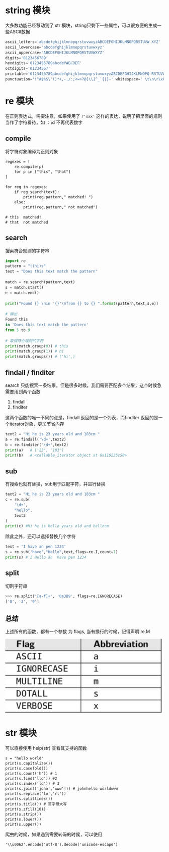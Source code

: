 # string 模块

大多数功能已经移动到了 str 模块，string只剩下一些属性，可以很方便的生成一些ASCII数据

```python
ascii_letters='abcdefghijklmnopqrstuvwxyzABCDEFGHIJKLMNOPQRSTUVW XYZ'
ascii_lowercase='abcdefghijklmnopqrstuvwxyz'
ascii_uppercase='ABCDEFGHIJKLMNOPQRSTUVWXYZ'
digits='0123456789'
hexdigits='0123456789abcdefABCDEF'
octdigits='01234567'
printable='0123456789abcdefghijklmnopqrstuvwxyzABCDEFGHIJKLMNOPQ RSTUVWXYZ!"#$%&\'()*+,-./:;<=>?@[\\]^_`{|}~ \t\n\r\x0b\x0c'
punctuation='!"#$%&\'()*+,-./:;<=>?@[\\]^_`{|}~' whitespace=' \t\n\r\x0b\x0c'
```

# re 模块

在正则表达式，需要注意，如果使用了 `r'xxx'` 这样的表达，说明了把里面的规则当作了字符看待，如 ：\d 不再代表数字

## compile

将字符对象编译为正则对象

```
regexes = [
    re.compile(p)
    for p in ["this", "that"]
]

for reg in regexes:
    if reg.search(text):
        print(reg.pattern," matched! ")
    else:
        print(reg.pattern," not matched")

# this  matched! 
# that  not matched
```

## search

搜索符合规则的字符串

```python
import re
pattern = "t(hi)s"
text = "Does this text match the pattern"

match = re.search(pattern,text)
s = match.start()
e = match.end()

print("Found {} \nin '{}'\nfrom {} to {} ".format(pattern,text,s,e))

# 输出
Found this 
in 'Does this text match the pattern'
from 5 to 9 

# 取得符合规则的字符
print(match.group(0)) # this
print(match.group(1)) # hi
print(match.groups()) # ('hi',)
```

## findall / finditer

search 只能搜索一条结果，但是很多时候，我们需要匹配多个结果，这个时候急需要用到两个函数

1. findall
2. finditer

这两个函数的唯一不同的点是，findall 返回的是一个列表，而finditer 返回的是一个iterator对象，更加节省内存

```python
text2 = "Hi he is 23 years old and 183cm "
a = re.findall('\d+',text2)
b = re.finditer('\d+',text2)
print(a)   # ['23', '183']
print(b)   # <callable_iterator object at 0x110235c50>
```

## sub

有搜索也就有替换，sub用于匹配字符，并进行替换

```python
text2 = "Hi he is 23 years old and 183cm "
c = re.sub(
    '\d+',
    "hello",
    text2
)
print(c) #Hi he is hello years old and hellocm 
```

除此之外，还可以选择替换几个字符

```python
text = 'I have an pen 1234'
s = re.sub('have',"Hello",text,flags=re.I,count=1)
print(s) # I Hello an  have pen 1234
```

## split

切割字符串

```python
>>> re.split('[a-f]+', '0a3B9', flags=re.IGNORECASE)
['0', '3', '9']
```

## 总结

上述所有的函数，都有一个参数 为 flags, 当有换行的时候，记得声明 re.M

![image-20190227224215833](1551278550015.jpg)

#  str 模块

可以直接使用 help(str) 查看其支持的函数

```
s = "hello world"
print(s.capitalize())
print(s.casefold()) 
print(s.count('h')) # 1
print(s.find('llo')) #2
print(s.index('lo')) # 3
print(s.join(['john','www'])) # johnhello worldwww
print(s.replace('lo','rl'))
print(s.splitlines())
print(s.title()) # 首字母大写
print(s.zfill(10))
print(s.strip()) 
print(s.lower())
print(s.upper())
```

爬虫的时候，如果遇到需要转码的时候，可以使用

```
'\\u0062'.encode('utf-8').decode('unicode-escape')
```